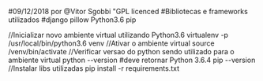#09/12/2018 por @Vitor Sgobbi
"GPL licenced
#Bibliotecas e frameworks utilizados 
#django pillow Python3.6 pip

//Inicializar novo ambiente virtual utilizando Python3.6
virtualenv -p /usr/local/bin/python3.6 venv
//Ativar o ambiente virtual
source /venv/bin/activate
//Verificar versao do python sendo utilizado para o ambiente virtual
python --version #deve retornar Python 3.6.4
pip --version
//Instalar libs utilizadas
pip install -r requirements.txt

